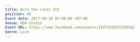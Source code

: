 ```yaml
---
title: Burn the rulez III
position: 46
Event date: 2017-09-10 07:00:00 +07:00
Venue: HDA Studio
Event URL: https://www.facebook.com/events/1547334555336910/
Genre: Live
---
```


